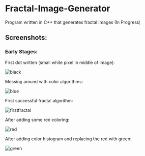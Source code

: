 # Fractal-Image-Generator

Program written in C++ that generates fractal images (In Progress)

## Screenshots:

### Early Stages:

First dot written (small white pixel in middle of image):

![black](https://user-images.githubusercontent.com/24645219/44756907-5974f200-aae1-11e8-9975-aa24977c0dde.jpg)

Messing around with color algorithms:

![blue](https://user-images.githubusercontent.com/24645219/44756908-5a0d8880-aae1-11e8-8f92-bd01be321ed4.jpg)

First successful fractal algorithm:

![firstfractal](https://user-images.githubusercontent.com/24645219/44756909-5a0d8880-aae1-11e8-92a9-d2ac8129dcc0.jpg)

After adding some red coloring:

![red](https://user-images.githubusercontent.com/24645219/44757203-bae99080-aae2-11e8-96dd-6418557c2cc3.jpg)

After adding color histogram and replacing the red with green:

![green](https://user-images.githubusercontent.com/24645219/44758587-34d14800-aaea-11e8-9f89-8982ad18fa9d.jpg)
